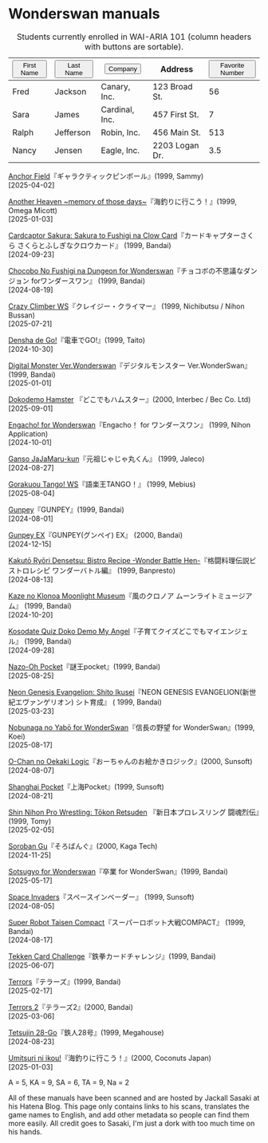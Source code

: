 # Wonderswan manuals


<div class="table-wrap">
  <table class="sortable">
    <caption>
      Students currently enrolled in WAI-ARIA 101
      <span class="sr-only">
        (column headers with buttons are sortable).
      </span>
    </caption>
    <thead>
      <tr>
        <th>
          <button>
            First Name
            <span aria-hidden="true"></span>
          </button>
        </th>
        <th aria-sort="ascending">
          <button>
            Last Name
            <span aria-hidden="true"></span>
          </button>
        </th>
        <th>
          <button>
            Company
            <span aria-hidden="true"></span>
          </button>
        </th>
        <th class="no-sort">
          Address
        </th>
        <th class="num">
          <button>
            Favorite Number
            <span aria-hidden="true"></span>
          </button>
        </th>
      </tr>
    </thead>
    <tbody>
      <tr>
        <td>
          Fred
        </td>
        <td>
          Jackson
        </td>
        <td>
          Canary, Inc.
        </td>
        <td>
          123 Broad St.
        </td>
        <td class="num">
          56
        </td>
      </tr>
      <tr>
        <td>
          Sara
        </td>
        <td>
          James
        </td>
        <td>
          Cardinal, Inc.
        </td>
        <td>
          457 First St.
        </td>
        <td class="num">
          7
        </td>
      </tr>
      <tr>
        <td>
          Ralph
        </td>
        <td>
          Jefferson
        </td>
        <td>
          Robin, Inc.
        </td>
        <td>
          456 Main St.
        </td>
        <td class="num">
          513
        </td>
      </tr>
      <tr>
        <td>
          Nancy
        </td>
        <td>
          Jensen
        </td>
        <td>
          Eagle, Inc.
        </td>
        <td>
          2203 Logan Dr.
        </td>
        <td class="num">
          3.5
        </td>
      </tr>
    </tbody>
  </table>
</div>

<a href="https://gamemanual.midnightmeattrain.com/entry/%E3%82%A2%E3%83%B3%E3%82%AB%E3%83%BC%E3%82%BA%E3%83%95%E3%82%A3%E3%83%BC%E3%83%AB%E3%83%89" target="_blank">Anchor Field</a>『ギャラクティックピンボール』(1999, Sammy)  
[2025-04-02]

<a href="https://gamemanual.midnightmeattrain.com/entry/%E3%82%A2%E3%83%8A%E3%82%B6%E3%83%98%E3%83%B4%E3%83%B3_%EF%BD%9Ememory_of_those_days%EF%BD%9E" target="_blank">Another Heaven ~memory of those days~</a>『海釣りに行こう！』(1999, Omega Micott)  
[2025-01-03]

<a href="https://gamemanual.midnightmeattrain.com/entry/%E3%82%AB%E3%83%BC%E3%83%89%E3%82%AD%E3%83%A3%E3%83%97%E3%82%BF%E3%83%BC%E3%81%95%E3%81%8F%E3%82%89_%E3%81%95%E3%81%8F%E3%82%89%E3%81%A8%E3%81%B5%E3%81%97%E3%81%8E%E3%81%AA%E3%82%AF%E3%83%AD%E3%82%A6" target="_blank">Cardcaptor Sakura: Sakura to Fushigi na Clow Card</a>『カードキャプターさくら さくらとふしぎなクロウカード』 (1999, Bandai)  
[2024-09-23]

<a href="https://gamemanual.midnightmeattrain.com/entry/%E3%83%81%E3%83%A7%E3%82%B3%E3%83%9C%E3%81%AE%E4%B8%8D%E6%80%9D%E8%AD%B0%E3%81%AA%E3%83%80%E3%83%B3%E3%82%B8%E3%83%A7%E3%83%B3_for%E3%83%AF%E3%83%B3%E3%83%80%E3%83%BC%E3%82%B9%E3%83%AF%E3%83%B3" target="_blank">Chocobo No Fushigi na Dungeon for Wonderswan</a>『チョコボの不思議なダンジョン forワンダースワン』 (1999, Bandai)  
[2024-08-19]

<a href="https://gamemanual.midnightmeattrain.com/entry/%E3%82%AF%E3%83%AC%E3%82%A4%E3%82%B8%E3%83%BC%E3%83%BB%E3%82%AF%E3%83%A9%E3%82%A4%E3%83%9E%E3%83%BCWS" target="_blank">Crazy Climber WS</a>『クレイジー・クライマー』 (1999, Nichibutsu / Nihon Bussan)  
[2025-07-21]

<a href="https://gamemanual.midnightmeattrain.com/entry/%E9%9B%BB%E8%BB%8A%E3%81%A7GO%21WS" target="_blank">Densha de Go!</a>『電車でGO!』(1999, Taito)  
[2024-10-30]

<a href="https://gamemanual.midnightmeattrain.com/entry/%E3%83%87%E3%82%B8%E3%82%BF%E3%83%AB%E3%83%A2%E3%83%B3%E3%82%B9%E3%82%BF%E3%83%BC_Ver.WonderSwan" target="_blank">Digital Monster Ver.Wonderswan</a>『デジタルモンスター Ver.WonderSwan』(1999, Bandai)  
[2025-01-01]

<a href="https://gamemanual.midnightmeattrain.com/entry/%E3%81%A9%E3%81%93%E3%81%A7%E3%82%82%E3%83%8F%E3%83%A0%E3%82%B9%E3%82%BF%E3%83%BC" target="_blank">Dokodemo Hamster</a> 『どこでもハムスター』(2000, Interbec / Bec Co. Ltd)  
[2025-09-01]

<a href="https://gamemanual.midnightmeattrain.com/entry/Engacho%EF%BC%81_for_%E3%83%AF%E3%83%B3%E3%83%80%E3%83%BC%E3%82%B9%E3%83%AF%E3%83%B3">Engacho! for Wonderswan</a>『Engacho！ for ワンダースワン』 (1999, Nihon Application)  
[2024-10-01]

<a href="https://gamemanual.midnightmeattrain.com/entry/%E5%85%83%E7%A5%96%E3%81%98%E3%82%83%E3%81%98%E3%82%83%E4%B8%B8%E3%81%8F%E3%82%93" target="_blank">Ganso JaJaMaru-kun</a>『元祖じゃじゃ丸くん』 (1999, Jaleco)  
[2024-08-27]

<a href="https://gamemanual.midnightmeattrain.com/entry/%E8%AA%9E%E6%A5%BD%E7%8E%8BTANGO%EF%BC%81WS" target="_blank">Gorakuou Tango! WS</a>『語楽王TANGO！』 (1999, Mebius)  
[2025-08-04]

<a href="https://gamemanual.midnightmeattrain.com/entry/GUNPEY" target="_blank">Gunpey</a>『GUNPEY』(1999, Bandai)  
[2024-08-01]

<a href="https://gamemanual.midnightmeattrain.com/entry/GUNPEY_EX" target="_blank">Gunpey EX</a>『GUNPEY(グンペイ) EX』 (2000, Bandai)  
[2024-12-15]

<a href="https://gamemanual.midnightmeattrain.com/entry/%E6%A0%BC%E9%97%98%E6%96%99%E7%90%86%E4%BC%9D%E8%AA%AC%E3%83%93%E3%82%B9%E3%83%88%E3%83%AD%E3%83%AC%E3%82%B7%E3%83%94_%E3%83%AF%E3%83%B3%E3%83%80%E3%83%BC%E3%83%90%E3%83%88%E3%83%AB%E7%B7%A8" target="_blank">Kakutō Ryōri Densetsu: Bistro Recipe -Wonder Battle Hen-</a>『格闘料理伝説ビストロレシピ ワンダーバトル編』 (1999, Banpresto)  
[2024-08-13]

<a href="https://gamemanual.midnightmeattrain.com/entry/%E9%A2%A8%E3%81%AE%E3%82%AF%E3%83%AD%E3%83%8E%E3%82%A2_%E3%83%A0%E3%83%BC%E3%83%B3%E3%83%A9%E3%82%A4%E3%83%88%E3%83%9F%E3%83%A5%E3%83%BC%E3%82%B8%E3%82%A2%E3%83%A0" target="_blank">Kaze no Klonoa Moonlight Museum</a>『風のクロノア ムーンライトミュージアム』 (1999, Bandai)  
[2024-10-20]

<a href="https://gamemanual.midnightmeattrain.com/entry/%E5%AD%90%E8%82%B2%E3%81%A6%E3%82%AF%E3%82%A4%E3%82%BA%E3%81%A9%E3%81%93%E3%81%A7%E3%82%82%E3%83%9E%E3%82%A4%E3%82%A8%E3%83%B3%E3%82%B8%E3%82%A7%E3%83%AB" target="_blank">Kosodate Quiz Doko Demo My Angel</a>『子育てクイズどこでもマイエンジェル』 (1999, Bandai)  
[2024-09-28]

<a href="https://gamemanual.midnightmeattrain.com/entry/%E8%AC%8E%E7%8E%8Bpocket" target="_blank">Nazo-Oh Pocket</a>『謎王pocket』(1999, Bandai)  
[2025-08-25]

<a href="https://gamemanual.midnightmeattrain.com/entry/NEON_GENESIS_EVANGELION_%E3%82%B7%E3%83%88%E8%82%B2%E6%88%90" target="_blank">Neon Genesis Evangelion: Shito Ikusei</a>『NEON GENESIS EVANGELION(新世紀エヴァンゲリオン) シト育成』 (
1999, Bandai)  
[2025-03-23]

<a href="https://gamemanual.midnightmeattrain.com/entry/%E4%BF%A1%E9%95%B7%E3%81%AE%E9%87%8E%E6%9C%9B_for_WonderSwan" target="_blank">Nobunaga no Yabō for WonderSwan</a>『信長の野望 for WonderSwan』(1999, Koei)  
[2025-08-17]

<a href="https://gamemanual.midnightmeattrain.com/entry/%E3%81%8A%E3%83%BC%E3%81%A1%E3%82%83%E3%82%93%E3%81%AE%E3%81%8A%E7%B5%B5%E3%81%8B%E3%81%8D%E3%83%AD%E3%82%B8%E3%83%83%E3%82%AFWS" target="_blank">O-Chan no Oekaki Logic</a>『おーちゃんのお絵かきロジック』(2000, Sunsoft)  
[2024-08-07]

<a href="https://gamemanual.midnightmeattrain.com/entry/%E4%B8%8A%E6%B5%B7PocketWS" target="_blank">Shanghai Pocket</a>『上海Pocket』(1999, Sunsoft)  
[2024-08-21]

<a href="https://gamemanual.midnightmeattrain.com/entry/%E6%96%B0%E6%97%A5%E6%9C%AC%E3%83%97%E3%83%AD%E3%83%AC%E3%82%B9%E3%83%AA%E3%83%B3%E3%82%B0_%E9%97%98%E9%AD%82%E7%83%88%E4%BC%9D" target="_blank">Shin Nihon Pro Wrestling: Tōkon Retsuden</a> 『新日本プロレスリング 闘魂烈伝』(1999, Tomy)  
[2025-02-05]

<a href="https://gamemanual.midnightmeattrain.com/entry/%E3%81%9D%E3%82%8D%E3%81%B0%E3%82%93%E3%81%90">Soroban Gu</a>『そろばんぐ』(2000, Kaga Tech)  
[2024-11-25]

<a href="https://gamemanual.midnightmeattrain.com/entry/%E5%8D%92%E6%A5%AD_for_WonderSwan" target="_blank">Sotsugyo for Wonderswan</a>『卒業 for WonderSwan』(1999, Bandai)  
[2025-05-17]

<a href="https://gamemanual.midnightmeattrain.com/entry/%E3%82%B9%E3%83%9A%E3%83%BC%E3%82%B9%E3%82%A4%E3%83%B3%E3%83%99%E3%83%BC%E3%83%80%E3%83%BCWS" target="_blank">Space Invaders</a>『スペースインベーダー』 (1999, Sunsoft)  
[2024-08-05]

<a href="https://gamemanual.midnightmeattrain.com/entry/%E3%82%B9%E3%83%BC%E3%83%91%E3%83%BC%E3%83%AD%E3%83%9C%E3%83%83%E3%83%88%E5%A4%A7%E6%88%A6COMPACT" target="_blank">Super Robot Taisen Compact</a>『スーパーロボット大戦COMPACT』  (1999, Bandai)  
[2024-08-17]

<a href="https://gamemanual.midnightmeattrain.com/entry/%E9%89%84%E6%8B%B3%E3%82%AB%E3%83%BC%E3%83%89%E3%83%81%E3%83%A3%E3%83%AC%E3%83%B3%E3%82%B8" target="_blank">Tekken Card Challenge</a>『鉄拳カードチャレンジ』(1999, Bandai)  
[2025-06-07]

<a href="https://gamemanual.midnightmeattrain.com/entry/%E3%83%86%E3%83%A9%E3%83%BC%E3%82%BA" target="_blank">Terrors</a>『テラーズ』(1999, Bandai)  
[2025-02-17]

<a href="https://gamemanual.midnightmeattrain.com/entry/%E3%83%86%E3%83%A9%E3%83%BC%E3%82%BA2" target="_blank">Terrors 2</a>『テラーズ2』(2000, Bandai)  
[2025-03-06]

<a href="https://gamemanual.midnightmeattrain.com/entry/%E9%89%84%E4%BA%BA28%E5%8F%B7" target="_blank">Tetsujin 28-Go</a>『鉄人28号』(1999, Megahouse)  
[2024-08-23]

<a href="https://gamemanual.midnightmeattrain.com/entry/%E6%B5%B7%E9%87%A3%E3%82%8A%E3%81%AB%E8%A1%8C%E3%81%93%E3%81%86%EF%BC%81" target="_blank">Umitsuri ni ikou!</a>『海釣りに行こう！』(2000, Coconuts Japan)  
[2025-01-03]

A = 5, KA = 9, SA = 6, TA = 9, Na = 2

All of these manuals have been scanned and are hosted by Jackall Sasaki at his Hatena Blog. This page only contains links to his scans, translates the game names to English, and add other metadata so people can find them more easily. All credit goes to Sasaki, I'm just a dork with too much time on his hands.